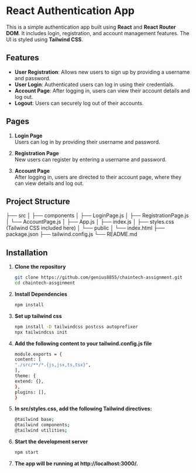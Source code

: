 # React Authentication App

This is a simple authentication app built using **React** and **React Router DOM**. It includes login, registration, and account management features. The UI is styled using **Tailwind CSS**.

## Features

- **User Registration**: Allows new users to sign up by providing a username and password.
- **User Login**: Authenticated users can log in using their credentials.
- **Account Page**: After logging in, users can view their account details and log out.
- **Logout**: Users can securely log out of their accounts.

## Pages

1. **Login Page**  
   Users can log in by providing their username and password.
   
2. **Registration Page**  
   New users can register by entering a username and password.
   
3. **Account Page**  
   After logging in, users are directed to their account page, where they can view details and log out.

## Project Structure

├── src │ 
  ├── components │
     ├── LoginPage.js │ 
     ├── RegistrationPage.js │
     └── AccountPage.js │ 
  ├── App.js │ 
  ├── index.js │ 
  ├── styles.css (Tailwind CSS included here) │
  └── public │
    └── index.html 
├── package.json 
├── tailwind.config.js
└── README.md


## Installation

1. **Clone the repository**

   ```bash
   git clone https://github.com/genius8855/chaintech-assignment.git
   cd chaintech-assginment

2. **Install Dependencies**
   ```bash
   npm install

4. **Set up tailwind css**
   ```bash
   npm install -D tailwindcss postcss autoprefixer
   npx tailwindcss init

6. **Add the following content to your tailwind.config.js file**
   ```bash
   module.exports = {
   content: [
   "./src/**/*.{js,jsx,ts,tsx}",
   ],
   theme: {
   extend: {},
   },
   plugins: [],
   }

8. **In src/styles.css, add the following Tailwind directives:**
   ```bash
   @tailwind base;
   @tailwind components;
   @tailwind utilities;

10. **Start the development server**
    ```bash
    npm start

12. **The app will be running at http://localhost:3000/.**

